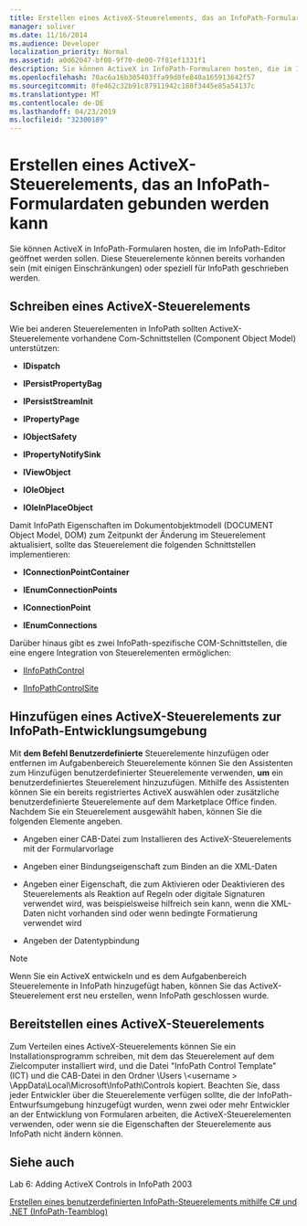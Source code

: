 ```yaml
---
title: Erstellen eines ActiveX-Steuerelements, das an InfoPath-Formulardaten gebunden werden kann
manager: soliver
ms.date: 11/16/2014
ms.audience: Developer
localization_priority: Normal
ms.assetid: a0d62047-bf08-9f70-de00-7f81ef1331f1
description: Sie können ActiveX in InfoPath-Formularen hosten, die im InfoPath-Editor geöffnet werden sollen. Diese Steuerelemente können bereits vorhanden sein (mit einigen Einschränkungen) oder speziell für InfoPath geschrieben werden.
ms.openlocfilehash: 70ac6a16b305403ffa99d8fe840a165913642f57
ms.sourcegitcommit: 8fe462c32b91c87911942c188f3445e85a54137c
ms.translationtype: MT
ms.contentlocale: de-DE
ms.lasthandoff: 04/23/2019
ms.locfileid: "32300189"
---
```

# <a name="create-an-activex-control-that-can-bind-to-infopath-form-data"></a>Erstellen eines ActiveX-Steuerelements, das an InfoPath-Formulardaten gebunden werden kann

Sie können ActiveX in InfoPath-Formularen hosten, die im InfoPath-Editor geöffnet werden sollen. Diese Steuerelemente können bereits vorhanden sein (mit einigen Einschränkungen) oder speziell für InfoPath geschrieben werden.
  
## <a name="write-an-activex-control"></a>Schreiben eines ActiveX-Steuerelements

Wie bei anderen Steuerelementen in InfoPath sollten ActiveX-Steuerelemente vorhandene Com-Schnittstellen (Component Object Model) unterstützen:
  
- **IDispatch**
    
- **IPersistPropertyBag**
    
- **IPersistStreamInit**
    
- **IPropertyPage**
    
- **IObjectSafety**
    
- **IPropertyNotifySink**
    
- **IViewObject**
    
- **IOleObject**
    
- **IOleInPlaceObject**
    
Damit InfoPath Eigenschaften im Dokumentobjektmodell (DOCUMENT Object Model, DOM) zum Zeitpunkt der Änderung im Steuerelement aktualisiert, sollte das Steuerelement die folgenden Schnittstellen implementieren:
  
- **IConnectionPointContainer**
    
- **IEnumConnectionPoints**
    
- **IConnectionPoint**
    
- **IEnumConnections**
    
Darüber hinaus gibt es zwei InfoPath-spezifische COM-Schnittstellen, die eine engere Integration von Steuerelementen ermöglichen:
  
- [IInfoPathControl](https://msdn.microsoft.com/library/bb264625.aspx)
    
- [IInfoPathControlSite](https://msdn.microsoft.com/library/bb264627.aspx)
    
## <a name="add-an-activex-control-to-the-infopath-design-environment"></a>Hinzufügen eines ActiveX-Steuerelements zur InfoPath-Entwicklungsumgebung

Mit **dem Befehl Benutzerdefinierte**  Steuerelemente hinzufügen oder entfernen im Aufgabenbereich Steuerelemente können Sie den Assistenten zum Hinzufügen benutzerdefinierter Steuerelemente verwenden, **um** ein benutzerdefiniertes Steuerelement hinzuzufügen. Mithilfe des Assistenten können Sie ein bereits registriertes ActiveX auswählen oder zusätzliche benutzerdefinierte Steuerelemente auf dem Marketplace Office finden. Nachdem Sie ein Steuerelement ausgewählt haben, können Sie die folgenden Elemente angeben. 
  
- Angeben einer CAB-Datei zum Installieren des ActiveX-Steuerelements mit der Formularvorlage
    
- Angeben einer Bindungseigenschaft zum Binden an die XML-Daten
    
- Angeben einer Eigenschaft, die zum Aktivieren oder Deaktivieren des Steuerelements als Reaktion auf Regeln oder digitale Signaturen verwendet wird, was beispielsweise hilfreich sein kann, wenn die XML-Daten nicht vorhanden sind oder wenn bedingte Formatierung verwendet wird
    
- Angeben der Datentypbindung
    
> [!NOTE]
> Wenn Sie ein ActiveX entwickeln und es dem  Aufgabenbereich Steuerelemente in InfoPath hinzugefügt haben, können Sie das ActiveX-Steuerelement erst neu erstellen, wenn InfoPath geschlossen wurde. 
  
## <a name="deploy-an-activex-control"></a>Bereitstellen eines ActiveX-Steuerelements

Zum Verteilen eines ActiveX-Steuerelements können Sie ein Installationsprogramm schreiben, mit dem das Steuerelement auf dem Zielcomputer installiert wird, und die Datei "InfoPath Control Template" (ICT) und die CAB-Datei in den Ordner \Users \\<username \> \AppData\Local\Microsoft\InfoPath\Controls kopiert. Beachten Sie, dass jeder Entwickler über die Steuerelemente verfügen sollte, die der InfoPath-Entwurfsumgebung hinzugefügt wurden, wenn zwei oder mehr Entwickler an der Entwicklung von Formularen arbeiten, die ActiveX-Steuerelementen verwenden, oder wenn sie die Eigenschaften der Steuerelemente aus InfoPath nicht ändern können.
  
## <a name="see-also"></a>Siehe auch

Lab 6: Adding ActiveX Controls in InfoPath 2003
  
[Erstellen eines benutzerdefinierten InfoPath-Steuerelements mithilfe C# und .NET (InfoPath-Teamblog)](https://blogs.msdn.microsoft.com/infopath/2005/04/15/creating-an-infopath-custom-control-using-c-and-net/)

